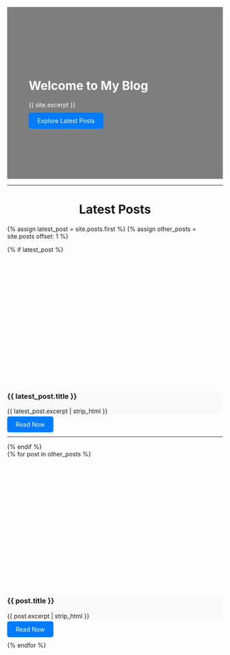 <!-- Splash Page Section -->
<div class="splash-header" style="position: relative; text-align: left; color: white; padding: 0px;">
  <div style="background-image: url('{{ site.header.overlay_image | default: '/assets/images/default-header.png' }}'); 
              background-size: cover; 
              background-position: center; 
              height: 400px; 
              filter: brightness(50%);">
  </div>
  <div style="position: absolute; top: 0; left: 0; right: 0; bottom: 0; background-color: rgba(0, 0, 0, 0.5);">
    <div style="position: absolute; top: 50%; transform: translateY(-50%); left: 10%; max-width: 600px;">
      <h1>Welcome to My Blog</h1>
      <p>{{ site.excerpt }}</p>
      <div style="margin-top: 20px;">
        <a href="#latest-posts" class="btn btn-primary" style="padding: 10px 20px; background-color: #007bff; color: white; text-decoration: none; border-radius: 5px;">
          Explore Latest Posts
        </a>
      </div>
    </div>
  </div>
</div>

<hr>

<!-- Latest Posts Section -->
<h2 id="latest-posts" style="text-align: center; font-size: 2em; margin-bottom: 20px;">Latest Posts</h2>

{% assign latest_post = site.posts.first %}
{% assign other_posts = site.posts offset: 1 %}

<!-- Most Recent Post with Teaser Image -->
{% if latest_post %}
  <div class="feature-row" style="max-width: 800px; margin: 20px auto; position: relative; padding: 0px;">
    <a href="{{ latest_post.url }}" style="text-decoration: none;">
      <div style="background-image: url('{{ latest_post.header.image | default: '/assets/images/default-header.jpg' }}'); 
                  background-size: cover; background-position: center; height: 300px; border-radius: 10px;">
      </div>
      <div style="background: #f9f9f9; border-radius: 10px; margin-top: -20px; position: relative; z-index: 2; padding: 0px;">
        <h3>{{ latest_post.title }}</h3>
        <p>{{ latest_post.excerpt | strip_html }}</p>
      </div>
    </a>
    <div style="margin-top: 10px;">
      <a href="{{ latest_post.url }}" class="btn btn-primary" style="padding: 10px 20px; background-color: #007bff; color: white; text-decoration: none; border-radius: 5px;">
        Read Now
      </a>
    </div>
  </div>
  <hr>
{% endif %}

<!-- Other Posts -->
<div class="featured-posts">
  {% for post in other_posts %}
    <div class="feature-row" style="max-width: 800px; margin: 20px auto; position: relative; padding: 0px;">
      <a href="{{ post.url }}" style="text-decoration: none;">
        <div style="background-image: url('{{ post.header.image | default: '/assets/images/default-header.jpg' }}'); 
                    background-size: cover; background-position: center; height: 300px; border-radius: 10px;">
        </div>
        <div style="background: #f9f9f9; border-radius: 10px; margin-top: -20px; position: relative; z-index: 2; padding: 0px;">
          <h3>{{ post.title }}</h3>
          <p>{{ post.excerpt | strip_html }}</p>
        </div>
      </a>
      <div style="margin-top: 10px;">
        <a href="{{ post.url }}" class="btn btn-primary" style="padding: 10px 20px; background-color: #007bff; color: white; text-decoration: none; border-radius: 5px;">
          Read Now
        </a>
      </div>
    </div>
  {% endfor %}
</div>

